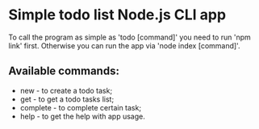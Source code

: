 # Simple todo list Node.js CLI app

To call the program as simple as 'todo [command]' you need to run 'npm link' first. Otherwise you can run the app via 'node index [command]'.

## Available commands:

* new - to create a todo task;
* get - to get a todo tasks list;
* complete - to complete certain task;
* help - to get the help with app usage.
